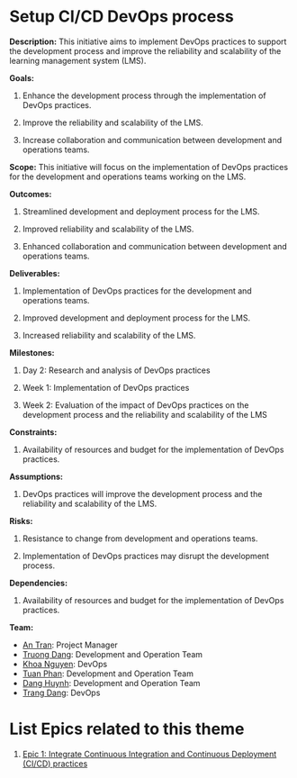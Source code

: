 # Setup CI/CD DevOps process

**Description:** This initiative aims to implement DevOps practices to 
support the development process and improve the reliability and scalability 
of the learning management system (LMS).

**Goals:**

1.   Enhance the development process through the implementation of DevOps practices.

2.   Improve the reliability and scalability of the LMS.

3.   Increase collaboration and communication between development and operations teams.

**Scope:** This initiative will focus on the implementation of DevOps practices
for the development and operations teams working on the LMS.

**Outcomes:**

1.   Streamlined development and deployment process for the LMS.

2.   Improved reliability and scalability of the LMS.

3.   Enhanced collaboration and communication between development and operations teams.

**Deliverables:**

1.   Implementation of DevOps practices for the development and operations teams.

2.   Improved development and deployment process for the LMS.
    
3.   Increased reliability and scalability of the LMS.

**Milestones:**

1.  Day 2: Research and analysis of DevOps practices

2.  Week 1: Implementation of DevOps practices

3.  Week 2: Evaluation of the impact of DevOps practices on the development 
    process and the reliability and scalability of the LMS

**Constraints:**

1.  Availability of resources and budget for the implementation of DevOps practices.

**Assumptions:**

1.  DevOps practices will improve the development process and the reliability and scalability of the LMS.

**Risks:**

1.  Resistance to change from development and operations teams.
    
2.  Implementation of DevOps practices may disrupt the development process.

**Dependencies:**

1.  Availability of resources and budget for the implementation of DevOps practices.

**Team:**

* [An Tran](https://github.com/an-hai-tran): Project Manager
* [Truong Dang](https://github.com/2dtkingslayer): Development and Operation Team
* [Khoa Nguyen](https://www.linkedin.com/in/khoanguyen2410): DevOps
* [Tuan Phan](https://www.linkedin.com/in/tuan-phan-33b4631b7/): Development and Operation Team
* [Dang Huynh](https://www.linkedin.com/in/dangmhuynh/): Development and Operation Team
* [Trang Dang](https://github.com/ttd22): DevOps

# List Epics related to this theme
1. [Epic 1: Integrate Continuous Integration and Continuous Deployment (CI/CD) practices](epics/epic_cicd.md)